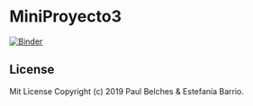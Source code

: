 # MiniProyecto3

[![Binder](https://mybinder.org/badge_logo.svg)](https://mybinder.org/v2/gh/paulbelches/MiniProyecto3/master)

## License

Mit License Copyright (c) 2019 Paul Belches & Estefanía Barrio.
